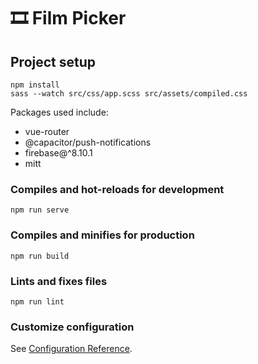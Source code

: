 # 🎞 Film Picker

## Project setup
```
npm install
sass --watch src/css/app.scss src/assets/compiled.css
```

Packages used include:
- vue-router
- @capacitor/push-notifications
- firebase@^8.10.1
- mitt

### Compiles and hot-reloads for development
```
npm run serve
```

### Compiles and minifies for production
```
npm run build
```

### Lints and fixes files
```
npm run lint
```

### Customize configuration
See [Configuration Reference](https://cli.vuejs.org/config/).
